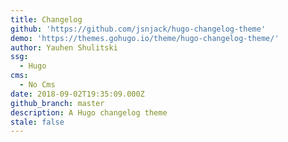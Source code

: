 ```yaml
---
title: Changelog
github: 'https://github.com/jsnjack/hugo-changelog-theme'
demo: 'https://themes.gohugo.io/theme/hugo-changelog-theme/'
author: Yauhen Shulitski
ssg:
  - Hugo
cms:
  - No Cms
date: 2018-09-02T19:35:09.000Z
github_branch: master
description: A Hugo changelog theme
stale: false
---
```

